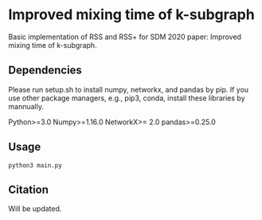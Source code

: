 # Improved mixing time of k-subgraph

Basic implementation of RSS and RSS+ for SDM 2020 paper: Improved mixing time of k-subgraph.



## Dependencies

Please run setup.sh to install numpy, networkx, and pandas by pip.
If you use other package managers, e.g., pip3, conda, install these libraries by mannually.

Python>=3.0
Numpy>=1.16.0
NetworkX>= 2.0
pandas>=0.25.0



## Usage


```shell
python3 main.py
```



## Citation

Will be updated.